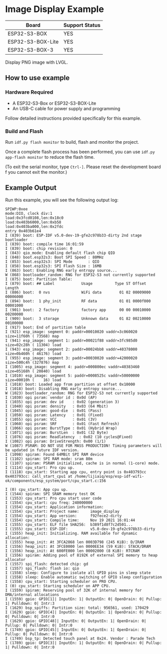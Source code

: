 # Image Display Example

| Board             | Support Status |
| ----------------- | -------------- |
| ESP32-S3-BOX      | YES            |
| ESP32-S3-BOX-Lite | YES            |
| ESP32-S3-BOX-3    | YES            |

Display PNG image with LVGL.

## How to use example

### Hardware Required

* A ESP32-S3-Box or ESP32-S3-BOX-Lite
* An USB-C cable for power supply and programming

Follow detailed instructions provided specifically for this example. 

### Build and Flash

Run `idf.py flash monitor` to build, flash and monitor the project.

Once a complete flash process has been performed, you can use `idf.py app-flash monitor` to reduce the flash time.

(To exit the serial monitor, type `Ctrl-]`. Please reset the development board f you cannot exit the monitor.)

## Example Output

Run this example, you will see the following output log:

```
SPIWP:0xee
mode:DIO, clock div:1
load:0x3fcd0108,len:0x18c0
load:0x403b6000,len:0xb58
load:0x403ba000,len:0x2fdc
entry 0x403b61e4
I (839) boot: ESP-IDF v5.0-dev-19-gfe2c978b33-dirty 2nd stage bootloader
I (839) boot: compile time 16:01:59
I (839) boot: chip revision: 0
I (843) qio_mode: Enabling default flash chip QIO
I (848) boot.esp32s3: Boot SPI Speed : 80MHz
I (853) boot.esp32s3: SPI Mode       : QIO
I (858) boot.esp32s3: SPI Flash Size : 16MB
I (863) boot: Enabling RNG early entropy source...
W (868) bootloader_random: RNG for ESP32-S3 not currently supported
I (875) boot: Partition Table:
I (879) boot: ## Label            Usage          Type ST Offset   Length
I (886) boot:  0 nvs              WiFi data        01 02 00009000 00006000
I (894) boot:  1 phy_init         RF data          01 01 0000f000 00001000
I (901) boot:  2 factory          factory app      00 00 00010000 00200000
I (909) boot:  3 storage          Unknown data     01 82 00210000 00100000
I (917) boot: End of partition table
I (921) esp_image: segment 0: paddr=00010020 vaddr=3c060020 size=11f60h ( 73568) map
I (941) esp_image: segment 1: paddr=00021f88 vaddr=3fc985d0 size=02c28h ( 11304) load
I (943) esp_image: segment 2: paddr=00024bb8 vaddr=40378000 size=0b460h ( 46176) load
I (955) esp_image: segment 3: paddr=00030020 vaddr=42000020 size=500c4h (327876) map
I (1005) esp_image: segment 4: paddr=000800ec vaddr=40383460 size=05168h ( 20840) load
I (1010) esp_image: segment 5: paddr=0008525c vaddr=50000000 size=00010h (    16) load
I (1018) boot: Loaded app from partition at offset 0x10000
I (1018) boot: Disabling RNG early entropy source...
W (1023) bootloader_random: RNG for ESP32-S3 not currently supported
I (1030) opi psram: vendor id : 0x0d (AP)
I (1035) opi psram: dev id    : 0x02 (generation 3)
I (1040) opi psram: density   : 0x03 (64 Mbit)
I (1045) opi psram: good-die  : 0x01 (Pass)
I (1050) opi psram: Latency   : 0x01 (Fixed)
I (1055) opi psram: VCC       : 0x01 (3V)
I (1060) opi psram: SRF       : 0x01 (Fast Refresh)
I (1066) opi psram: BurstType : 0x01 (Hybrid Wrap)
I (1071) opi psram: BurstLen  : 0x01 (32 Byte)
I (1076) opi psram: Readlatency  : 0x02 (10 cycles@Fixed)
I (1082) opi psram: DriveStrength: 0x00 (1/1)
W (1087) PSRAM: DO NOT USE FOR MASS PRODUCTION! Timing parameters will be updated in future IDF version.
I (1098) spiram: Found 64MBit SPI RAM device
I (1102) spiram: SPI RAM mode: sram 80m
I (1107) spiram: PSRAM initialized, cache is in normal (1-core) mode.
I (1114) cpu_start: Pro cpu up.
I (1118) cpu_start: Starting app cpu, entry point is 0x403793cc
0x403793cc: call_start_cpu1 at /home/lijiaiq/esp/esp-idf-wifi-ok/components/esp_system/port/cpu_start.c:156

I (0) cpu_start: App cpu up.
I (1544) spiram: SPI SRAM memory test OK
I (1553) cpu_start: Pro cpu start user code
I (1554) cpu_start: cpu freq: 240000000
I (1554) cpu_start: Application information:
I (1554) cpu_start: Project name:     image_display
I (1554) cpu_start: App version:      f92fece2-dirty
I (1554) cpu_start: Compile time:     Nov 19 2021 16:01:44
I (1555) cpu_start: ELF file SHA256:  b389f1d8f7c2d501...
I (1555) cpu_start: ESP-IDF:          v5.0-dev-19-gfe2c978b33-dirty
I (1555) heap_init: Initializing. RAM available for dynamic allocation:
I (1555) heap_init: At 3FCA2868 len 0003D798 (245 KiB): D/IRAM
I (1556) heap_init: At 3FCE0000 len 0000EE34 (59 KiB): STACK/DRAM
I (1556) heap_init: At 600FE000 len 00002000 (8 KiB): RTCRAM
I (1556) spiram: Adding pool of 8192K of external SPI memory to heap allocator
I (1557) spi_flash: detected chip: gd
I (1557) spi_flash: flash io: qio
I (1558) sleep: Configure to isolate all GPIO pins in sleep state
I (1558) sleep: Enable automatic switching of GPIO sleep configuration
I (1558) cpu_start: Starting scheduler on PRO CPU.
I (0) cpu_start: Starting scheduler on APP CPU.
I (1559) spiram: Reserving pool of 32K of internal memory for DMA/internal allocations
I (1559) gpio: GPIO[1]| InputEn: 1| OutputEn: 0| OpenDrain: 0| Pullup: 1| Pulldown: 0| Intr:3 
I (1629) bsp_spiffs: Partition size: total: 956561, used: 170429
I (1629) gpio: GPIO[4]| InputEn: 0| OutputEn: 1| OpenDrain: 0| Pullup: 0| Pulldown: 0| Intr:0 
I (1629) gpio: GPIO[48]| InputEn: 0| OutputEn: 1| OpenDrain: 0| Pullup: 0| Pulldown: 0| Intr:0 
I (1749) gpio: GPIO[45]| InputEn: 0| OutputEn: 1| OpenDrain: 0| Pullup: 0| Pulldown: 0| Intr:0 
I (1749) bsp_tp: Detected touch panel at 0x24. Vendor : Parade Tech
I (1789) gpio: GPIO[3]| InputEn: 1| OutputEn: 0| OpenDrain: 0| Pullup: 1| Pulldown: 0| Intr:0 
```


